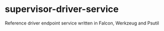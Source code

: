 # supervisor-driver-service
Reference driver endpoint service written in Falcon, Werkzeug and Psutil
